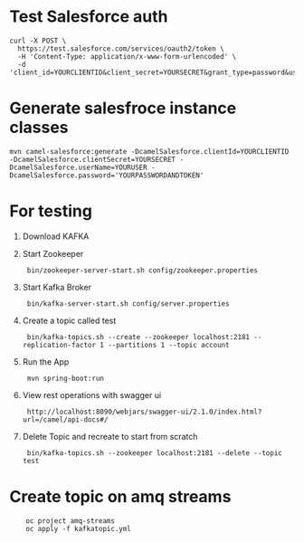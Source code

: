 # Test Salesforce auth

```
curl -X POST \
  https://test.salesforce.com/services/oauth2/token \
  -H 'Content-Type: application/x-www-form-urlencoded' \
  -d 'client_id=YOURCLIENTID&client_secret=YOURSECRET&grant_type=password&username=YOURUSER&password=YOURPASSWORDANDTOKEN'
```
# Generate salesfroce instance classes

```
mvn camel-salesforce:generate -DcamelSalesforce.clientId=YOURCLIENTID -DcamelSalesforce.clientSecret=YOURSECRET -DcamelSalesforce.userName=YOURUSER -DcamelSalesforce.password='YOURPASSWORDANDTOKEN'
```

# For testing

1. Download KAFKA
		
2. Start Zookeeper

		bin/zookeeper-server-start.sh config/zookeeper.properties
		
3. Start Kafka Broker

		bin/kafka-server-start.sh config/server.properties
	
4. Create a topic called test
		
		bin/kafka-topics.sh --create --zookeeper localhost:2181 --replication-factor 1 --partitions 1 --topic account
	
5. Run the App
    	
    	mvn spring-boot:run

6. View rest operations with swagger ui    
    	
    	http://localhost:8090/webjars/swagger-ui/2.1.0/index.html?url=/camel/api-docs#/
    
    
7. Delete Topic and recreate to start from scratch
    	
		bin/kafka-topics.sh --zookeeper localhost:2181 --delete --topic test

# Create topic on amq streams

        oc project amq-streams
        oc apply -f kafkatopic.yml


